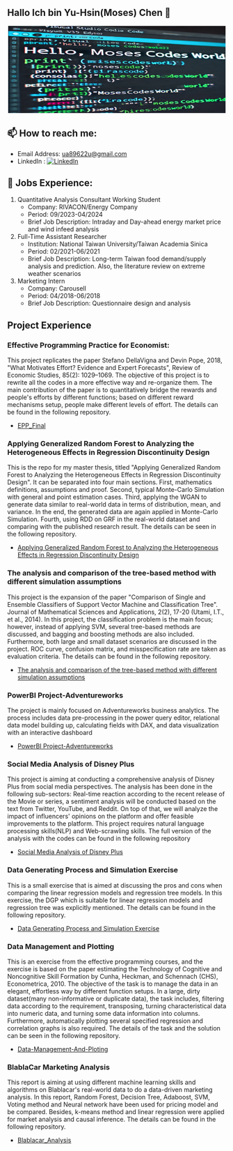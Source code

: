 ## Hallo Ich bin Yu-Hsin(Moses) Chen 👋
<p align="center">
  <img src="https://github.com/YH-Chen1225/YH-Chen1225/blob/main/Hello_Code.jpg" alt="Sublime's custom image" height="200" width = "500"/>
</p>

## 📫 How to reach me:
- Email Address: ua89622u@gmail.com
- LinkedIn : [![LinkedIn](https://img.shields.io/badge/LinkedIn-Connect-blue?logo=linkedin&logoColor=white)](https://www.linkedin.com/in/yu-hsin-chen-moses)

## 💼 Jobs Experience:
1. Quantitative Analysis Consultant Working Student
   - Company: RIVACON/Energy Company
   - Period: 09/2023-04/2024
   - Brief Job Description: Intraday and Day-ahead energy market price and wind infeed analysis
2. Full-Time Assistant Researcher
   - Institution: National Taiwan University/Taiwan Academia Sinica
   - Period: 02/2021-06/2021
   - Brief Job Description: Long-term Taiwan food demand/supply analysis and prediction. Also, the literature review on extreme weather scenarios
3. Marketing Intern
   - Company: Carousell
   - Period: 04/2018-06/2018
   - Brief Job Description: Questionnaire design and analysis 

## Project Experience
### Effective Programming Practice for Economist:
This project replicates the paper Stefano DellaVigna and Devin Pope, 2018, "What Motivates Effort? Evidence and Expert Forecasts", Review of Economic Studies, 85(2): 1029–1069. The objective of this project is to rewrite all the codes in a more effective way and re-organize them. The main contribution of the paper is to quantitatively bridge the rewards and people's efforts by different functions; based on different reward mechanisms setup, people make different levels of effort. The details can be found in the following repository. 
- [EPP_Final](https://github.com/YH-Chen1225/EPP_Final)

### Applying Generalized Random Forest to Analyzing the Heterogeneous Effects in Regression Discontinuity Design
This is the repo for my master thesis, titled "Applying Generalized Random Forest to Analyzing the Heterogeneous Effects in Regression Discontinuity Design". It can be separated into four main sections. First, mathematics definitions, assumptions and proof. Second, typical Monte-Carlo Simulation with general and point estimation cases. Third, applying the WGAN to generate data similar to real-world data in terms of distribution, mean, and variance. In the end, the generated data are again applied in Monte-Carlo Simulation. Fourth, using RDD on GRF in the real-world dataset and comparing with the published research result. 
The details can be seen in the following repository. 
- [Applying Generalized Random Forest to Analyzing the Heterogeneous Effects in Regression Discontinuity Design](https://github.com/YH-Chen1225/Master_Thesis/tree/main)

### The analysis and comparison of the tree-based method with different simulation assumptions
This project is the expansion of the paper "Comparison of Single and Ensemble Classifiers of Support Vector Machine and Classification Tree". Journal of Mathematical Sciences and Applications, 2(2), 17-20 (Utami, I.T., et al., 2014). In this project, the classification problem is the main focus; however, instead of applying SVM, several tree-based methods are discussed, and bagging and boosting methods are also included. Furthermore, both large and small dataset scenarios are discussed in the project. ROC curve, confusion matrix, and misspecification rate are taken as evaluation criteria. The details can be found in the following repository.
- [The analysis and comparison of the tree-based method with different simulation assumptions](https://github.com/YH-Chen1225/The-analysis-and-comparison-of-the-tree-based-method-with-different-simulation-assumption)

### PowerBI Project-Adventureworks
The project is mainly focused on Adventureworks business analytics. The process includes data pre-processing in the power query editor, relational data model building up, calculating fields with DAX, and data visualization with an interactive dashboard
- [PowerBI Project-Adventureworks](https://github.com/YH-Chen1225/PowerBI_Project/tree/main)

### Social Media Analysis of Disney Plus
This project is aiming at conducting a comprehensive analysis of Disney Plus from social media perspectives. The analysis has been done in the following sub-sectors: Real-time reaction according to the recent release of the Movie or series, a sentiment analysis will be conducted based on the text from Twitter, YouTube, and Reddit. On top of that, we will analyze the impact of influencers' opinions on the platform and offer feasible improvements to the platform. This project requires natural language processing skills(NLP) and Web-scrawling skills. The full version of the analysis with the codes can be found in the following repository
- [Social Media Analysis of Disney Plus](https://github.com/YH-Chen1225/Text-Mining-DisneyPlus?tab=readme-ov-file)


### Data Generating Process and Simulation Exercise
This is a small exercise that is aimed at discussing the pros and cons when comparing the linear regression models and regression tree models. In this exercise, the DGP which is suitable for linear regression models and regression tree was explicitly mentioned. The details can be found in the following repository.
- [Data Generating Process and Simulation Exercise](https://github.com/YH-Chen1225/Data-Generating-Process-And-Simulation-Excercise)

### Data Management and Plotting
This is an exercise from the effective programming courses, and the exercise is based on the paper estimating the Technology of Cognitive and Noncognitive Skill Formation by Cunha, Heckman, and Schennach (CHS), Econometrica, 2010. The objective of the task is to manage the data in an elegant, effortless way by different function setups. In a large, dirty dataset(many non-informative or duplicate data), the task includes, filtering data according to the requirement, transposing, turning characteristical data into numeric data, and turning some data information into columns. Furthermore, automatically plotting several specified regression and correlation graphs is also required. The details of the task and the solution can be seen in the following repository.
- [Data-Management-And-Ploting
](https://github.com/YH-Chen1225/Data-Management-And-Ploting)

### BlablaCar Marketing Analysis
This report is aiming at using different machine learning skills and algorithms on Blablacar's real-world data to do a data-driven marketing analysis. In this report, Random Forest, Decision Tree, Adaboost, SVM, Voting method and Neural network have been used for pricing model and be compared. Besides, k-means method and linear regression were applied for market analysis and causal inference. The details can be found in the following repository.
- [Blablacar_Analysis
](https://github.com/YH-Chen1225/Blablacar_Analysis)



<!--
**YH-Chen1225/YH-Chen1225** is a ✨ _special_ ✨ repository because its `README.md` (this file) appears on your GitHub profile.
Here are some ideas to get you started:

- 🔭 I’m currently working on ...
- 🌱 I’m currently learning ...
- 👯 I’m looking to collaborate on ...
- 🤔 I’m looking for help with ...
- 💬 Ask me about ...
- 📫 How to reach me: ...
- 😄 Pronouns: ...
- ⚡ Fun fact: ...
-->
